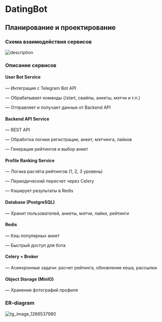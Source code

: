 # DatingBot

## Планирование и проектирование
### Схема взаимодействия сервисов
![description](https://github.com/user-attachments/assets/a1a2049d-cc34-40c2-a76d-0a680314e7a0)

### Описание сервисов

#### User Bot Service
— Интеграция с Telegram Bot API

— Обрабатывает команды (/start, свайпы, анкеты, мэтчи и т.п.)

— Отправляет и получает данные от Backend API

#### Backend API Service
— REST API

— Обработка логики регистрации, анкет, мэтчинга, лайков

— Генерация рейтингов и выбор анкет
#### Profile Ranking Service
— Логика расчёта рейтингов (1, 2, 3 уровень)

— Периодический пересчет через Celery

— Кэширует результаты в Redis
#### Database (PostgreSQL)
— Хранит пользователей, анкеты, мэтчи, лайки, рейтинги
#### Redis
— Кэш популярных анкет

— Быстрый доступ для бота
#### Celery + Broker 
— Асинхронные задачи: расчет рейтинга, обновление кеша, рассылки
#### Object Storage (MinIO)
— Хранение фотографий профиля

### ER-diagram
![tg_image_1266537980](https://github.com/user-attachments/assets/ca9e37cd-446e-4f9c-9f10-8d0d2fe798dc)

